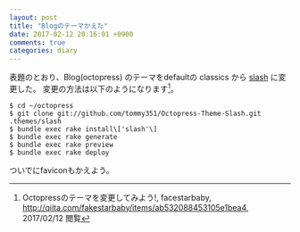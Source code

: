```yaml
---
layout: post
title: "Blogのテーマかえた"
date: 2017-02-12 20:16:01 +0900
comments: true
categories: diary
---
```


表題のとおり、Blog(octopress) のテーマをdefaultの classics から [slash](https://github.com/tommy351/Octopress-Theme-Slash) に変更した。
変更の方法は以下のようになります[^theme]。

```
$ cd ~/octopress
$ git clone git://github.com/tommy351/Octopress-Theme-Slash.git .themes/slash
$ bundle exec rake install\['slash'\]
$ bundle exec rake generate
$ bundle exec rake preview
$ bundle exec rake deploy
```

ついでにfaviconもかえよう。

[^theme]: Octopressのテーマを変更してみよう!, facestarbaby, http://qiita.com/fakestarbaby/items/ab532088453105e1bea4, 2017/02/12 閲覧
